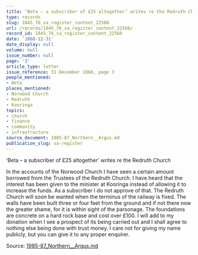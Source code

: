 ```yaml
---
title: ‘Beta – a subscriber of £25 altogether’ writes re the Redruth Church
type: records
slug: 1845_76_sa_register_content_22568
url: /records/1845_76_sa_register_content_22568/
record_id: 1845_76_sa_register_content_22568
date: '1868-12-31'
date_display: null
volume: null
issue_number: null
page: '3'
article_type: letter
issue_reference: 31 December 1868, page 3
people_mentioned:
- Beta
places_mentioned:
- Norwood Church
- Redruth
- Kooringa
topics:
- church
- finance
- community
- infrastructure
source_document: 1985-87_Northern__Argus.md
publication_slug: sa-register
---
```


‘Beta – a subscriber of £25 altogether’ writes re the Redruth Church

In the accounts of the Norwood Church I have seen a certain amount borrowed from the Trustees of the Redruth Church.  I have heard that the interest has been given to the minister at Kooringa instead of allowing it to increase the funds.  As a subscriber I do not approve of that.  The Redruth Church will soon be wanted when the terminus of the railway is fixed.  The walls have been built three or four feet from the ground and if not there now the greater shame, for it is within sight of the parsonage.  The foundations are concrete on a hard rock base and cost over £100.  I will add to my donation when I see a prospect of its being carried out and I shall agree to nothing else being done with trust money.  I care not for giving my name publicly, but you can give it to any proper enquirer.

Source: [1985-87_Northern__Argus.md](/downloads/markdown/1985-87_Northern__Argus.md)
